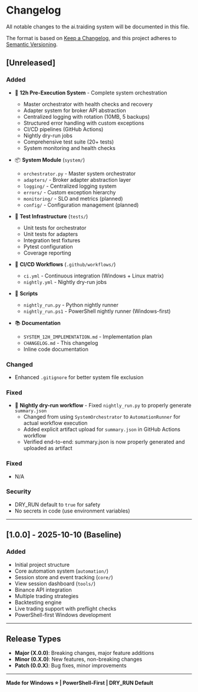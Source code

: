 # Changelog

All notable changes to the ai.traiding system will be documented in this file.

The format is based on [Keep a Changelog](https://keepachangelog.com/en/1.0.0/),
and this project adheres to [Semantic Versioning](https://semver.org/spec/v2.0.0.html).

## [Unreleased]

### Added
- 🚀 **12h Pre-Execution System** - Complete system orchestration
  - Master orchestrator with health checks and recovery
  - Adapter system for broker API abstraction
  - Centralized logging with rotation (10MB, 5 backups)
  - Structured error handling with custom exceptions
  - CI/CD pipelines (GitHub Actions)
  - Nightly dry-run jobs
  - Comprehensive test suite (20+ tests)
  - System monitoring and health checks
  
- 📦 **System Module** (`system/`)
  - `orchestrator.py` - Master system orchestrator
  - `adapters/` - Broker adapter abstraction layer
  - `logging/` - Centralized logging system
  - `errors/` - Custom exception hierarchy
  - `monitoring/` - SLO and metrics (planned)
  - `config/` - Configuration management (planned)
  
- 🧪 **Test Infrastructure** (`tests/`)
  - Unit tests for orchestrator
  - Unit tests for adapters
  - Integration test fixtures
  - Pytest configuration
  - Coverage reporting
  
- 🔄 **CI/CD Workflows** (`.github/workflows/`)
  - `ci.yml` - Continuous integration (Windows + Linux matrix)
  - `nightly.yml` - Nightly dry-run jobs
  
- 📜 **Scripts**
  - `nightly_run.py` - Python nightly runner
  - `nightly_run.ps1` - PowerShell nightly runner (Windows-first)
  
- 📚 **Documentation**
  - `SYSTEM_12H_IMPLEMENTATION.md` - Implementation plan
  - `CHANGELOG.md` - This changelog
  - Inline code documentation

### Changed
- Enhanced `.gitignore` for better system file exclusion

### Fixed
- 🐛 **Nightly dry-run workflow** - Fixed `nightly_run.py` to properly generate `summary.json`
  - Changed from using `SystemOrchestrator` to `AutomationRunner` for actual workflow execution
  - Added explicit artifact upload for `summary.json` in GitHub Actions workflow
  - Verified end-to-end: summary.json is now properly generated and uploaded as artifact

### Fixed
- N/A

### Security
- DRY_RUN default to `true` for safety
- No secrets in code (use environment variables)

---

## [1.0.0] - 2025-10-10 (Baseline)

### Added
- Initial project structure
- Core automation system (`automation/`)
- Session store and event tracking (`core/`)
- View session dashboard (`tools/`)
- Binance API integration
- Multiple trading strategies
- Backtesting engine
- Live trading support with preflight checks
- PowerShell-first Windows development

---

## Release Types

- **Major (X.0.0)**: Breaking changes, major feature additions
- **Minor (0.X.0)**: New features, non-breaking changes
- **Patch (0.0.X)**: Bug fixes, minor improvements

---

**Made for Windows ⭐ | PowerShell-First | DRY_RUN Default**
